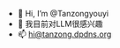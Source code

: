 - 👋 Hi, I’m @Tanzongyouyi
- 👀 我目前对LLM很感兴趣
- 📫 hi@tanzong.dpdns.org

<!---
Tanzongyouyi/Tanzongyouyi is a ✨ special ✨ repository because its `README.md` (this file) appears on your GitHub profile.
You can click the Preview link to take a look at your changes.
--->

